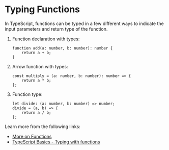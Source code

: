 # Typing Functions

In TypeScript, functions can be typed in a few different ways to indicate the input parameters and return type of the function.

1. Function declaration with types:

    ```
    function add(a: number, b: number): number {
        return a + b;
    }
    ```

2. Arrow function with types:

    ```
    const multiply = (a: number, b: number): number => {
        return a * b;
    };
    ```

3. Function type:

    ```
    let divide: (a: number, b: number) => number;
    divide = (a, b) => {
        return a / b;
    };
    ```

Learn more from the following links:

- [More on Functions](typescriptlang.org/docs/handbook/2/functions.html)
- [TypeScript Basics - Typing with functions](https://www.youtube.com/watch?v=do_8hnj45zg)